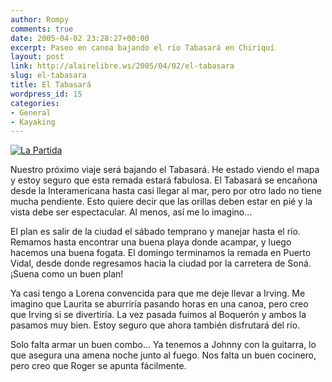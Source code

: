 ```yaml
---
author: Rompy
comments: true
date: 2005-04-02 23:28:27+00:00
excerpt: Paseo en canoa bajando el río Tabasará en Chiriquí
layout: post
link: http://alairelibre.ws/2005/04/02/el-tabasara
slug: el-tabasara
title: El Tabasará
wordpress_id: 15
categories:
- General
- Kayaking
---
```


[![La Partida](http://alairelibre.ws/gallery/d/4888-3/PA020396.jpg)](http://alairelibre.ws/gallery/d/4889-2/PA020396.jpg)

Nuestro próximo viaje será bajando el Tabasará. He estado viendo el mapa y estoy seguro que esta remada estará fabulosa. El Tabasará se encañona desde la Interamericana hasta casi llegar al mar, pero por otro lado no tiene mucha pendiente. Esto quiere decir que las orillas deben estar en pié y la vista debe ser espectacular. Al menos,
así me lo imagino...

El plan es salir de la ciudad el sábado temprano y manejar hasta el río. Remamos hasta encontrar una buena playa donde acampar, y luego hacemos una buena fogata. El domingo terminamos la remada en Puerto Vidal, desde donde regresamos hacia la ciudad por la carretera de Soná. ¡Suena como un buen plan!

Ya casi tengo a Lorena convencida para que me deje llevar a Irving. Me imagino que Laurita se aburriría pasando horas en una canoa, pero creo que Irving si se divertiría. La vez pasada fuimos al Boquerón y ambos la pasamos muy bien. Estoy seguro que ahora también disfrutará del río.

Solo falta armar un buen combo... Ya tenemos a Johnny con la guitarra, lo que asegura una amena noche junto al fuego. Nos falta un buen cocinero, pero creo que Roger se apunta fácilmente.
